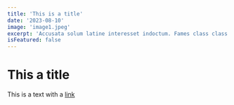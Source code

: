 ```yaml
---
title: 'This is a title'
date: '2023-08-10'
image: 'image1.jpeg'
excerpt: 'Accusata solum latine interesset indoctum. Fames class class impetus magna cursus volutpat percipit.'
isFeatured: false
---
```


# This a title

This is a text with a [link](https://google.com)
